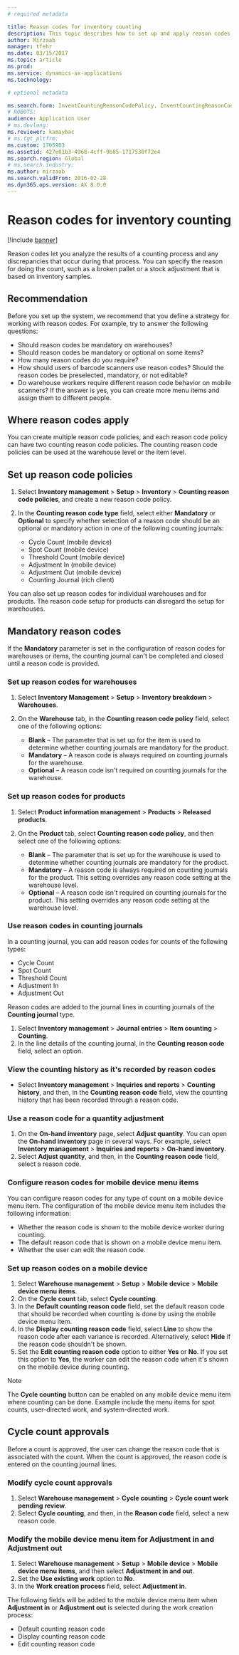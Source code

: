 ```yaml
---
# required metadata

title: Reason codes for inventory counting
description: This topic describes how to set up and apply reason codes for counting tasks.
author: Mirzaab
manager: tfehr
ms.date: 03/15/2017
ms.topic: article
ms.prod: 
ms.service: dynamics-ax-applications
ms.technology: 

# optional metadata

ms.search.form: InventCountingReasonCodePolicy, InventCountingReasonCode
# ROBOTS: 
audience: Application User
# ms.devlang: 
ms.reviewer: kamaybac
# ms.tgt_pltfrm: 
ms.custom: 1705903
ms.assetid: 427e01b3-4968-4cff-9b85-1717530f72e4
ms.search.region: Global
# ms.search.industry: 
ms.author: mirzaab
ms.search.validFrom: 2016-02-28
ms.dyn365.ops.version: AX 8.0.0
---
```


# Reason codes for inventory counting

[!include [banner](../includes/banner.md)]

Reason codes let you analyze the results of a counting process and any discrepancies that occur during that process. You can specify the reason for doing the count, such as a broken pallet or a stock adjustment that is based on inventory samples.

## Recommendation

Before you set up the system, we recommend that you define a strategy for working with reason codes. For example, try to answer the following questions:

- Should reason codes be mandatory on warehouses?
- Should reason codes be mandatory or optional on some items?
- How many reason codes do you require?
- How should users of barcode scanners use reason codes? Should the reason codes be preselected, mandatory, or not editable?
- Do warehouse workers require different reason code behavior on mobile scanners? If the answer is yes, you can create more menu items and assign them to different people.

## Where reason codes apply

You can create multiple reason code policies, and each reason code policy can have two counting reason code policies. The counting reason code policies can be used at the warehouse level or the item level.

## Set up reason code policies

1. Select **Inventory management** \> **Setup** \> **Inventory** \> **Counting reason code policies**, and create a new reason code policy.
2. In the **Counting reason code type** field, select either **Mandatory** or **Optional** to specify whether selection of a reason code should be an optional or mandatory action in one of the following counting journals:

    - Cycle Count (mobile device)
    - Spot Count (mobile device)
    - Threshold Count (mobile device)
    - Adjustment In (mobile device)
    - Adjustment Out (mobile device)
    - Counting Journal (rich client)

You can also set up reason codes for individual warehouses and for products. The reason code setup for products can disregard the setup for warehouses.

## Mandatory reason codes

If the **Mandatory** parameter is set in the configuration of reason codes for warehouses or items, the counting journal can't be completed and closed until a reason code is provided.

### Set up reason codes for warehouses

1. Select **Inventory Management** \> **Setup** \> **Inventory breakdown** \> **Warehouses**.
2. On the **Warehouse** tab, in the **Counting reason code policy** field, select one of the following options:

    - **Blank** – The parameter that is set up for the item is used to determine whether counting journals are mandatory for the product.
    - **Mandatory** – A reason code is always required on counting journals for the warehouse.
    - **Optional** – A reason code isn't required on counting journals for the warehouse.

### Set up reason codes for products

1. Select **Product information management** \> **Products** \> **Released products**.
2. On the **Product** tab, select **Counting reason code policy**, and then select one of the following options:

    - **Blank** – The parameter that is set up for the warehouse is used to determine whether counting journals are mandatory for the product.
    - **Mandatory** – A reason code is always required on counting journals for the product. This setting overrides any reason code setting at the warehouse level.
    - **Optional** – A reason code isn't required on counting journals for the product. This setting overrides any reason code setting at the warehouse level.

### Use reason codes in counting journals

In a counting journal, you can add reason codes for counts of the following types:

- Cycle Count
- Spot Count
- Threshold Count
- Adjustment In
- Adjustment Out

Reason codes are added to the journal lines in counting journals of the **Counting journal** type.

1. Select **Inventory management** \> **Journal entries** \> **Item counting** \> **Counting**.
2. In the line details of the counting journal, in the **Counting reason code** field, select an option.

### View the counting history as it's recorded by reason codes

- Select **Inventory management** \> **Inquiries and reports** \> **Counting history**, and then, in the **Counting reason code** field, view the counting history that has been recorded through a reason code.

### Use a reason code for a quantity adjustment

1. On the **On-hand inventory** page, select **Adjust quantity**. You can open the **On-hand inventory** page in several ways. For example, select **Inventory management** \> **Inquiries and reports** \> **On-hand inventory**.
2. Select **Adjust quantity**, and then, in the **Counting reason code** field, select a reason code.

### Configure reason codes for mobile device menu items

You can configure reason codes for any type of count on a mobile device menu item. The configuration of the mobile device menu item includes the following information:

- Whether the reason code is shown to the mobile device worker during counting.
- The default reason code that is shown on a mobile device menu item.
- Whether the user can edit the reason code.

### Set up reason codes on a mobile device

1. Select **Warehouse management** \> **Setup** \> **Mobile device** \> **Mobile device menu items**.
2. On the **Cycle count** tab, select **Cycle counting**.
3. In the **Default counting reason code** field, set the default reason code that should be recorded when counting is done by using the mobile device menu item.
4. In the **Display counting reason code** field, select **Line** to show the reason code after each variance is recorded. Alternatively, select **Hide** if the reason code shouldn't be shown.
5. Set the **Edit counting reason code** option to either **Yes** or **No**. If you set this option to **Yes**, the worker can edit the reason code when it's shown on the mobile device during counting.

> [!NOTE]
> The **Cycle counting** button can be enabled on any mobile device menu item where counting can be done. Example include the menu items for spot counts, user-directed work, and system-directed work.

## Cycle count approvals

Before a count is approved, the user can change the reason code that is associated with the count. When the count is approved, the reason code is entered on the counting journal lines.

### Modify cycle count approvals

1. Select **Warehouse management** \> **Cycle counting** \> **Cycle count work pending review**.
2. Select **Cycle counting**, and then, in the **Reason code** field, select a new reason code.

### Modify the mobile device menu item for Adjustment in and Adjustment out

1. Select **Warehouse management** \> **Setup** \> **Mobile device** \> **Mobile device menu items**, and then select **Adjustment in and out**.
2. Set the **Use existing work** option to **No**.
3. In the **Work creation process** field, select **Adjustment in**.

The following fields will be added to the mobile device menu item when **Adjustment in** or **Adjustment out** is selected during the work creation process:

- Default counting reason code
- Display counting reason code
- Edit counting reason code
